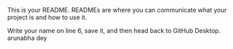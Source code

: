

This is your README. READMEs are where you can communicate what your project is and how to use it.

Write your name on line 6, save it, and then head back to GitHub Desktop.
arunabha dey
